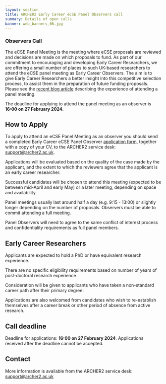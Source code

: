 ```yaml
---
layout: section
title: ARCHER2 Early Career eCSE Panel Observers call
summary: Details of open calls
banner: web_banners_06.jpg
---
```


### Observers Call

The eCSE Panel Meeting is the meeting where eCSE proposals are reviewed and decisions are made on which proposals to fund. As part of our commitment to encouraging and developing Early Career Researchers, we are offering a small number of places to such UK-based researchers to attend the eCSE panel meeting as Early Career Observers. The aim is to give Early Career Researchers a better insight into this competitive selection process, to assist them in the preparation of future funding proposals. Please see the [recent blog article](https://www.archer2.ac.uk/news/2023/01/18/ecse-ec-obs.html) describing the experience of attending a panel meeting.

The deadline for applying to attend the panel meeting as an observer is **16:00 on 27 February 2024**.

## How to Apply

To apply to attend an eCSE Panel Meeting as an observer you should send a completed Early Career eCSE Panel Observer
[application form](GPU_eCSE01_EarlyCareerObserver_ApplicationForm.docx), together with a copy of your CV, to the ARCHER2 service desk:
[support@archer2.ac.uk](mailto:support@archer2.ac.uk).

Applications will be evaluated based on the quality of the case made by the applicant, and the extent to which the reviewers agree that the applicant is an early career researcher.

Successful candidates will be chosen to attend this meeting (expected to be between mid-April and early May) or a later meeting, depending on space and availability.

Panel meetings usually last around half a day (e.g. 9:15 - 13:00) or slightly longer depending on the number of proposals. Observers must be able to commit attending a full meeting.

Panel Observers will need to agree to the same conflict of interest process and confidentiality requirements as full panel members.

## Early Career Researchers

Applicants are expected to hold a PhD or have equivalent research experience.

There are no specific eligibility requirements based on number of years of post-doctoral research experience

Consideration will be given to applicants who have taken a non-standard career path after their primary degree.

Applications are also welcomed from candidates who wish to re-establish themselves after a career break or other period of absence from active research.


## Call deadline

Deadline for applications: **16:00 on 27 February 2024**. Applications received after the deadline cannot be accepted.


## Contact

More information is available from the ARCHER2 service desk:
[support@archer2.ac.uk](mailto:support@archer2.ac.uk)
